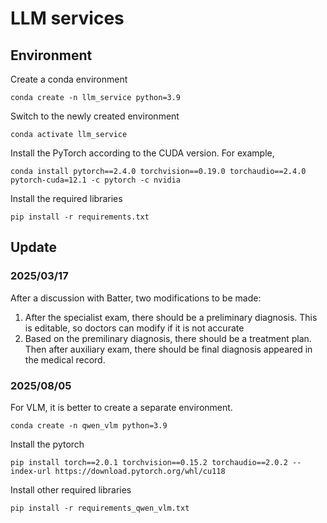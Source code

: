 # LLM services

## Environment
Create a conda environment
```
conda create -n llm_service python=3.9
```

Switch to the newly created environment
```
conda activate llm_service
```
Install the PyTorch according to the CUDA version. For example, 
```angular2html
conda install pytorch==2.4.0 torchvision==0.19.0 torchaudio==2.4.0 pytorch-cuda=12.1 -c pytorch -c nvidia
```
Install the required libraries
```angular2html
pip install -r requirements.txt
```

## Update
### 2025/03/17
After a discussion with Batter, two modifications to be made:
1. After the specialist exam, there should be a preliminary diagnosis. This is editable, so doctors can modify if it is not accurate
2. Based on the premilinary diagnosis, there should be a treatment plan. Then after auxiliary exam, there should be final diagnosis appeared in the medical record.

### 2025/08/05
For VLM, it is better to create a separate environment.

```angular2html
conda create -n qwen_vlm python=3.9
```

Install the pytorch
```angular2html
pip install torch==2.0.1 torchvision==0.15.2 torchaudio==2.0.2 --index-url https://download.pytorch.org/whl/cu118
```

Install other required libraries
```angular2html
pip install -r requirements_qwen_vlm.txt
```
